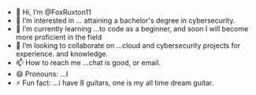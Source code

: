 - 👋 Hi, I’m @FoxRuxton11
- 👀 I’m interested in ... attaining a bachelor's degree in cybersecurity. 
- 🌱 I’m currently learning ...to code as a beginner, and soon I will become more proficient in the field
- 💞️ I’m looking to collaborate on ...cloud and cybersecurity projects for experience. and knowledge. 
- 📫 How to reach me ...chat is good, or email.
- 😄 Pronouns: ...I
- ⚡ Fun fact: ...i have 8 guitars, one is my all time dream guitar.

<!---
FoxRuxton11/FoxRuxton11 is a ✨ special ✨ repository because its `README.md` (this file) appears on your GitHub profile.
You can click the Preview link to take a look at your changes.
--->
